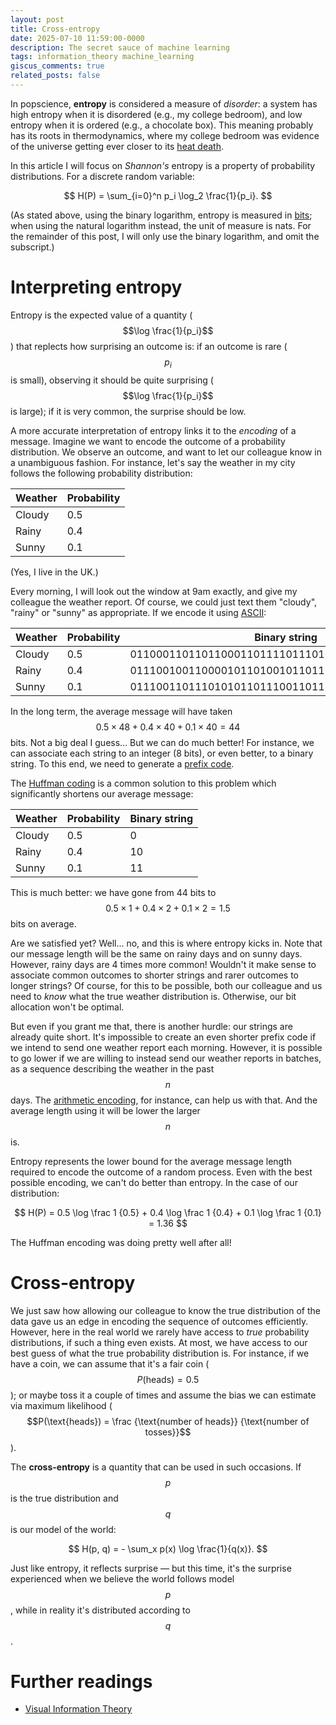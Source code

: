 ```yaml
---
layout: post
title: Cross-entropy
date: 2025-07-10 11:59:00-0000
description: The secret sauce of machine learning
tags: information_theory machine_learning
giscus_comments: true
related_posts: false
---
```


In popscience, **entropy** is considered a measure of _disorder_: a system has high entropy when it is disordered (e.g., my college bedroom), and low entropy when it is ordered (e.g., a chocolate box). This meaning probably has its roots in thermodynamics, where my college bedroom was evidence of the universe getting ever closer to its [heat death](https://en.wikipedia.org/wiki/Heat_death_of_the_universe).

In this article I will focus on _Shannon's_ entropy is a property of probability distributions. For a discrete random variable:

$$
H(P) = \sum_{i=0}^n p_i \log_2 \frac{1}{p_i}.
$$

(As stated above, using the binary logarithm, entropy is measured in [bits](https://en.wikipedia.org/wiki/Bit); when using the natural logarithm instead, the unit of measure is nats. For the remainder of this post, I will only use the binary logarithm, and omit the subscript.)

# Interpreting entropy

Entropy is the expected value of a quantity ($$\log \frac{1}{p_i}$$) that replects how surprising an outcome is: if an outcome is rare ($$p_i$$ is small), observing it should be quite surprising ($$\log \frac{1}{p_i}$$ is large); if it is very common, the surprise should be low.

<!-- Why the logarithm? Probabilities multiply, surprises add up (?) -->

A more accurate interpretation of entropy links it to the _encoding_ of a message. Imagine we want to encode the outcome of a probability distribution. We observe an outcome, and want to let our colleague know in a unambiguous fashion. For instance, let's say the weather in my city follows the following probability distribution:

| Weather | Probability |
| ------- | ----------- |
| Cloudy  | 0.5         |
| Rainy   | 0.4         |
| Sunny   | 0.1         |

(Yes, I live in the UK.)

Every morning, I will look out the window at 9am exactly, and give my colleague the weather report. Of course, we could just text them "cloudy", "rainy" or "sunny" as appropriate. If we encode it using [ASCII](https://en.wikipedia.org/wiki/ASCII):

| Weather | Probability | Binary string                                    |
| ------- | ----------- | ------------------------------------------------ |
| Cloudy  | 0.5         | 011000110110110001101111011101010110010001111001 |
| Rainy   | 0.4         | 0111001001100001011010010110111001111001         |
| Sunny   | 0.1         | 0111001101110101011011100110111001111001         |

In the long term, the average message will have taken $$0.5 \times 48 + 0.4 \times 40 + 0.1 \times 40 = 44$$ bits. Not a big deal I guess... But we can do much better! For instance, we can associate each string to an integer (8 bits), or even better, to a binary string. To this end, we need to generate a [prefix code](https://en.wikipedia.org/wiki/Prefix_code).

The [Huffman coding](https://en.wikipedia.org/wiki/Huffman_coding) is a common solution to this problem which significantly shortens our average message:

| Weather | Probability | Binary string |
| ------- | ----------- | ------------- |
| Cloudy  | 0.5         | 0             |
| Rainy   | 0.4         | 10            |
| Sunny   | 0.1         | 11            |

This is much better: we have gone from 44 bits to $$0.5 \times 1 + 0.4 \times 2 + 0.1 \times 2 = 1.5$$ bits on average.

Are we satisfied yet? Well... no, and this is where entropy kicks in. Note that our message length will be the same on rainy days and on sunny days. However, rainy days are 4 times more common! Wouldn't it make sense to associate common outcomes to shorter strings and rarer outcomes to longer strings? Of course, for this to be possible, both our colleague and us need to _know_ what the true weather distribution is. Otherwise, our bit allocation won't be optimal.

But even if you grant me that, there is another hurdle: our strings are already quite short. It's impossible to create an even shorter prefix code if we intend to send one weather report each morning. However, it is possible to go lower if we are willing to instead send our weather reports in batches, as a sequence describing the weather in the past $$n$$ days. The [arithmetic encoding](https://en.wikipedia.org/wiki/Arithmetic_coding), for instance, can help us with that. And the average length using it will be lower the larger $$n$$ is.

Entropy represents the lower bound for the average message length required to encode the outcome of a random process. Even with the best possible encoding, we can't do better than entropy. In the case of our distribution:

$$
H(P) = 0.5 \log \frac 1 {0.5} + 0.4 \log \frac 1 {0.4} + 0.1 \log \frac 1 {0.1} = 1.36
$$

The Huffman encoding was doing pretty well after all!

# Cross-entropy

We just saw how allowing our colleague to know the true distribution of the data gave us an edge in encoding the sequence of outcomes efficiently. However, here in the real world we rarely have access to _true_ probability distributions, if such a thing even exists. At most, we have access to our best guess of what the true probability distribution is. For instance, if we have a coin, we can assume that it's a fair coin ($$P(\text{heads}) = 0.5$$); or maybe toss it a couple of times and assume the bias we can estimate via maximum likelihood ($$P(\text{heads}) = \frac {\text{number of heads}} {\text{number of tosses}}$$).

The **cross-entropy** is a quantity that can be used in such occasions. If $$p$$ is the true distribution and $$q$$ is our model of the world:

$$
H(p, q) = - \sum_x p(x) \log \frac{1}{q(x)}.
$$

Just like entropy, it reflects surprise — but this time, it's the surprise experienced when we believe the world follows model $$p$$, while in reality it's distributed according to $$q$$.

# Further readings

- [Visual Information Theory](https://colah.github.io/posts/2015-09-Visual-Information/)
